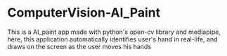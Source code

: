 # ComputerVision-AI_Paint
This is a AI_paint app made with python's open-cv library and mediapipe, here, this application automatically identifies user's hand in real-life, and draws on the screen as the user moves his hands
